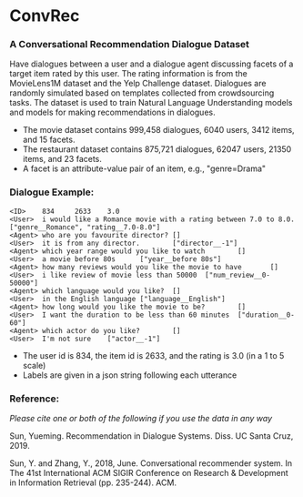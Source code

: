 # ConvRec

### A Conversational Recommendation Dialogue Dataset

Have dialogues between a user and a dialogue agent discussing facets of a target item rated by this user. The rating information is from the MovieLens1M dataset and the Yelp Challenge dataset. Dialogues are randomly simulated based on templates collected from crowdsourcing tasks. The dataset is used to train Natural Language Understanding models and models for making recommendations in dialogues.

- The movie dataset contains 999,458 dialogues, 6040 users, 3412 items, and 15 facets.
- The restaurant dataset contains 875,721 dialogues, 62047 users, 21350 items, and 23 facets.
- A facet is an attribute-value pair of an item, e.g., "genre=Drama"

### Dialogue Example:

    <ID>    834     2633    3.0
    <User>  i would like a Romance movie with a rating between 7.0 to 8.0.  ["genre__Romance", "rating__7.0-8.0"]
    <Agent> who are you favourite director? []
    <User>  it is from any director.        ["director__-1"]
    <Agent> which year range would you like to watch        []
    <User>  a movie before 80s      ["year__before 80s"]
    <Agent> how many reviews would you like the movie to have       []
    <User>  i like review of movie less than 50000  ["num_review__0-50000"]
    <Agent> which language would you like?  []
    <User>  in the English language ["language__English"]
    <Agent> how long would you like the movie to be?        []
    <User>  I want the duration to be less than 60 minutes  ["duration__0-60"]
    <Agent> which actor do you like?        []
    <User>  I'm not sure    ["actor__-1"]

- The user id is 834, the item id is 2633, and the rating is 3.0 (in a 1 to 5 scale)
- Labels are given in a json string following each utterance


### Reference:

*Please cite one or both of the following if you use the data in any way*

Sun, Yueming. Recommendation in Dialogue Systems. Diss. UC Santa Cruz, 2019.

Sun, Y. and Zhang, Y., 2018, June. Conversational recommender system. In The 41st International ACM SIGIR Conference on Research & Development in Information Retrieval (pp. 235-244). ACM.
